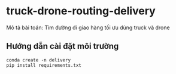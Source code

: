 # truck-drone-routing-delivery
Mô tả bài toán: Tìm đường đi giao hàng tối ưu dùng truck và drone
## Hướng dẫn cài đặt môi trường
```
conda create -n delivery
pip install requirements.txt
```

